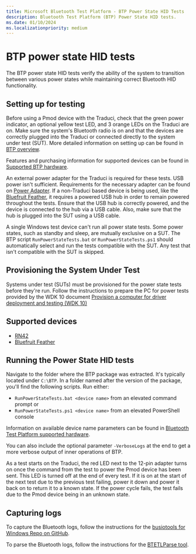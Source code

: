 ```yaml
---
title: Microsoft Bluetooth Test Platform - BTP Power State HID Tests
description: Bluetooth Test Platform (BTP) Power State HID tests.
ms.date: 01/10/2024
ms.localizationpriority: medium
---
```


# BTP power state HID tests

The BTP power state HID tests verify the ability of the system to transition between various power states while maintaining correct Bluetooth HID functionality.

## Setting up for testing

Before using a Pmod device with the Traduci, check that the green power indicator, an optional yellow test LED, and 3 orange LEDs on the Traduci are on. Make sure the system's Bluetooth radio is on and that the devices are correctly plugged into the Traduci or connected directly to the system under test (SUT). More detailed information on setting up can be found in [BTP overview](testing-btp-overview.md).

Features and purchasing information for supported devices can be found in [Supported BTP hardware](testing-BTP-hw.md).

An external power adapter for the Traduci is required for these tests. USB power isn't sufficient. Requirements for the necessary adapter can be found on [Power Adapter](testing-BTP-hw-power-adapter.md). If a non-Traduci based device is being used, like the [Bluefruit Feather](testing-BTP-hw-bluefruit-Feather.md), it requires a powered USB hub in order to remain powered throughout the tests. Ensure that the USB hub is correctly powered, and the device is connected to the hub via a USB cable. Also, make sure that the hub is plugged into the SUT using a USB cable.

A single Windows test device can't run all power state tests. Some power states, such as standby and sleep, are mutually exclusive on a SUT. The BTP script `RunPowerStateTests.bat` or `RunPowerStateTests.ps1` should automatically select and run the tests compatible with the SUT. Any test that isn't compatible with the SUT is skipped.

## Provisioning the System Under Test

Systems under test (SUTs) must be provisioned for the power state tests before they're run. Follow the instructions to prepare the PC for power tests provided by the WDK 10 document [Provision a computer for driver deployment and testing (WDK 10)](../gettingstarted/provision-a-target-computer-wdk-8-1.md)

## Supported devices

- [RN42](testing-BTP-hw-rn42.md)
- [Bluefruit Feather](testing-BTP-hw-bluefruit-Feather.md)

## Running the Power State HID tests

Navigate to the folder where the BTP package was extracted. It's typically located under `C:\BTP`. In a folder named after the version of the package, you'll find the following scripts. Run either:

- `RunPowerStateTests.bat <device name>` from an elevated command prompt or
- `RunPowerStateTests.ps1 <device name>` from an elevated PowerShell console

Information on available device name parameters can be found in [Bluetooth Test Platform supported hardware](testing-BTP-hw.md).

You can also include the optional parameter `-VerboseLogs` at the end to get a more verbose output of inner operations of BTP.

As a test starts on the Traduci, the red LED next to the 12-pin adapter turns on once the command from the test to power the Pmod device has been sent. This LED is turned off at the end of every test. If it is on at the start of the next test due to the previous test failing, power it down and power it back on to return it to a known state. If the power cycle fails, the test fails due to the Pmod device being in an unknown state.

## Capturing logs

To capture the Bluetooth logs, follow the instructions for the [busiotools for Windows Repo on GitHub](https://github.com/microsoft/busiotools/blob/master/bluetooth/tracing/readme.md).

To parse the Bluetooth logs, follow the instructions for the [BTETLParse tool](testing-BTP-tools-btetlparse.md).
